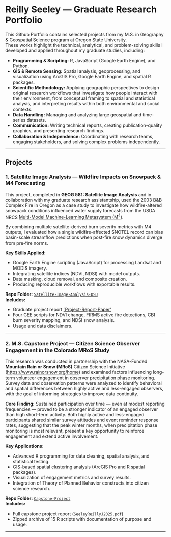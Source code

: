 # Reilly Seeley — Graduate Research Portfolio

This Github Portfolio contains selected projects from my M.S. in Geography & Geospatial Science program at Oregon State University.  
These works highlight the technical, analytical, and problem-solving skills I developed and applied throughout my graduate studies, including:

- **Programming & Scripting:** R, JavaScript (Google Earth Engine), and Python.
- **GIS & Remote Sensing:** Spatial analysis, geoprocessing, and visualization using ArcGIS Pro, Google Earth Engine, and spatial R packages.
- **Scientific Methodology:** Applying geographic perspectives to design original research workflows that investigate how people interact with their environment, from conceptual framing to spatial and statistical analysis, and interpreting results within both environmental and social contexts.
- **Data Handling:** Managing and analyzing large geospatial and time-series datasets.
- **Communication:** Writing technical reports, creating publication-quality graphics, and presenting research findings.
- **Collaboration & Independence:** Coordinating with research teams, engaging stakeholders, and solving complex problems independently.

---

## Projects

### 1. Satellite Image Analysis — Wildfire Impacts on Snowpack & M4 Forecasting
This project, completed in **GEOG 581: Satellite Image Analysis** and in collaboration with my graduate research assistantship, used the 2003 B&B Complex Fire in Oregon as a case study to investigate how wildfire-altered snowpack conditions influenced water supply forecasts from the USDA NRCS [Multi-Model Machine-Learning Metasystem (M<sup>4</sup>)](https://github.com/nrcs-nwcc/M4).  

By combining multiple satellite-derived burn severity metrics with M4 outputs, I evaluated how a single wildfire-affected SNOTEL record can bias basin-scale streamflow predictions when post-fire snow dynamics diverge from pre-fire norms.

**Key Skills Applied:**
- Google Earth Engine scripting (JavaScript) for processing Landsat and MODIS imagery.
- Integrating satellite indices (NDVI, NDSI) with model outputs.
- Data masking, cloud removal, and composite creation.
- Producing reproducible workflows with exportable results.

**Repo Folder:** [`Satellite-Image-Analysis-OSU`](https://github.com/Reilly-Seeley/Geospatial-Work/tree/main/Satellite-Image-Analysis-OSU)  
**Includes:**  
- Graduate project report [`Project-Report-Paper'](https://github.com/Reilly-Seeley/Geospatial-Work/blob/main/Satellite-Image-Analysis-OSU/M4_Wildfire_Project_Report.pdf)
- Four GEE scripts for NDVI change, FIRMS active fire detections, CBI burn severity mapping, and NDSI snow analysis.
- Usage and data disclaimers.

----------------------------------------------------------------------------------------------------------------------------------------------------------------------------

### 2. M.S. Capstone Project — Citizen Science Observer Engagement in the Colorado MRoS Study
This research was conducted in partnership with the NASA-Funded **Mountain Rain or Snow (MRoS)** Citizen Science Initiative (https://www.rainorsnow.org/home) and examined factors influencing long-term volunteer engagement in observer precipitation phase monitoring.  
Survey data and observation patterns were analyzed to identify behavioral and spatial differences between highly active and less-engaged observers, with the goal of informing strategies to improve data continuity.

**Core Finding:** Sustained participation over time — even at modest reporting frequencies — proved to be a stronger indicator of an engaged observer than high short-term activity. Both highly active and less-engaged participants shared similar survey attitudes and event reminder response rates, suggesting that the peak winter months, when precipitation phase monitoring is most relevant, present a key opportunity to reinforce engagement and extend active involvement.

**Key Applications:**
- Advanced R programming for data cleaning, spatial analysis, and statistical testing.
- GIS-based spatial clustering analysis (ArcGIS Pro and R spatial packages).
- Visualization of engagement metrics and survey results.
- Integration of Theory of Planned Behavior constructs into citizen science research.

**Repo Folder:** [`Capstone-Project`](./Capstone-Project)  
**Includes:**  
- Full capstone project report (`SeeleyReillyJ2025.pdf`)
- Zipped archive of 15 R scripts with documentation of purpose and usage.

----------------------------------------------------------------------------------------------------------------------------------------------------------------------------
